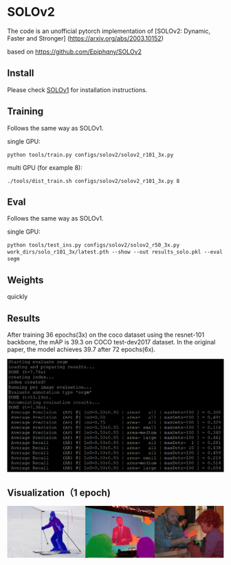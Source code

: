 # SOLOv2
The code is an unofficial pytorch implementation of [SOLOv2: Dynamic, Faster and Stronger]
(https://arxiv.org/abs/2003.10152)

based on https://github.com/Epiphqny/SOLOv2

## Install
Please check [SOLOv1](https://github.com/WXinlong/SOLO/blob/master/docs/INSTALL.md) for installation instructions.

## Training
Follows the same way as SOLOv1.

single GPU: 
```
python tools/train.py configs/solov2/solov2_r101_3x.py
```
multi GPU (for example 8): 
```
./tools/dist_train.sh configs/solov2/solov2_r101_3x.py 8
```

## Eval
Follows the same way as SOLOv1.

single GPU: 
```
python tools/test_ins.py configs/solov2/solov2_r50_3x.py work_dirs/solo_r101_3x/latest.pth --show --out results_solo.pkl --eval segm
```

## Weights
quickly
## Results
After training 36 epochs(3x) on the coco dataset using the resnet-101 backbone, the mAP is 39.3 on COCO test-dev2017 dataset. In the original paper, the model achieves 39.7 after 72 epochs(6x).

<img src="res50_15epoch.png">

## Visualization（1 epoch)

<img src="solov2.png" width="2000">
